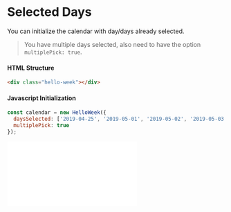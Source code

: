 # Selected Days

You can initialize the calendar with day/days already selected.

> You have multiple days selected, also need to have the option `multiplePick: true`.

#### HTML Structure

```html
<div class="hello-week"></div>
```

#### Javascript Initialization

```js
const calendar = new HelloWeek({
  daysSelected: ['2019-04-25', '2019-05-01', '2019-05-02', '2019-05-03'],
  multiplePick: true
});
```

<iframe
    src="docs/demos/selected-days.html"
    frameborder="no"
    allowfullscreen="allowfullscreen">
</iframe>
